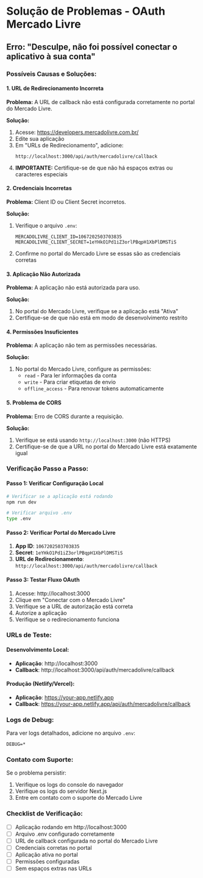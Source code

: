 # Solução de Problemas - OAuth Mercado Livre

## Erro: "Desculpe, não foi possível conectar o aplicativo à sua conta"

### Possíveis Causas e Soluções:

#### 1. **URL de Redirecionamento Incorreta**
**Problema:** A URL de callback não está configurada corretamente no portal do Mercado Livre.

**Solução:**
1. Acesse: https://developers.mercadolivre.com.br/
2. Edite sua aplicação
3. Em "URLs de Redirecionamento", adicione:
   ```
   http://localhost:3000/api/auth/mercadolivre/callback
   ```
4. **IMPORTANTE:** Certifique-se de que não há espaços extras ou caracteres especiais

#### 2. **Credenciais Incorretas**
**Problema:** Client ID ou Client Secret incorretos.

**Solução:**
1. Verifique o arquivo `.env`:
   ```env
   MERCADOLIVRE_CLIENT_ID=1067202503703835
   MERCADOLIVRE_CLIENT_SECRET=1eYHkO1Pd1iZ3orlPBqpH1XbPlDMSTiS
   ```
2. Confirme no portal do Mercado Livre se essas são as credenciais corretas

#### 3. **Aplicação Não Autorizada**
**Problema:** A aplicação não está autorizada para uso.

**Solução:**
1. No portal do Mercado Livre, verifique se a aplicação está "Ativa"
2. Certifique-se de que não está em modo de desenvolvimento restrito

#### 4. **Permissões Insuficientes**
**Problema:** A aplicação não tem as permissões necessárias.

**Solução:**
1. No portal do Mercado Livre, configure as permissões:
   - `read` - Para ler informações da conta
   - `write` - Para criar etiquetas de envio
   - `offline_access` - Para renovar tokens automaticamente

#### 5. **Problema de CORS**
**Problema:** Erro de CORS durante a requisição.

**Solução:**
1. Verifique se está usando `http://localhost:3000` (não HTTPS)
2. Certifique-se de que a URL no portal do Mercado Livre está exatamente igual

### Verificação Passo a Passo:

#### Passo 1: Verificar Configuração Local
```bash
# Verificar se a aplicação está rodando
npm run dev

# Verificar arquivo .env
type .env
```

#### Passo 2: Verificar Portal do Mercado Livre
1. **App ID**: `1067202503703835`
2. **Secret**: `1eYHkO1Pd1iZ3orlPBqpH1XbPlDMSTiS`
3. **URL de Redirecionamento**: `http://localhost:3000/api/auth/mercadolivre/callback`

#### Passo 3: Testar Fluxo OAuth
1. Acesse: http://localhost:3000
2. Clique em "Conectar com o Mercado Livre"
3. Verifique se a URL de autorização está correta
4. Autorize a aplicação
5. Verifique se o redirecionamento funciona

### URLs de Teste:

#### Desenvolvimento Local:
- **Aplicação**: http://localhost:3000
- **Callback**: http://localhost:3000/api/auth/mercadolivre/callback

#### Produção (Netlify/Vercel):
- **Aplicação**: https://your-app.netlify.app
- **Callback**: https://your-app.netlify.app/api/auth/mercadolivre/callback

### Logs de Debug:

Para ver logs detalhados, adicione no arquivo `.env`:
```env
DEBUG=*
```

### Contato com Suporte:

Se o problema persistir:
1. Verifique os logs do console do navegador
2. Verifique os logs do servidor Next.js
3. Entre em contato com o suporte do Mercado Livre

### Checklist de Verificação:

- [ ] Aplicação rodando em http://localhost:3000
- [ ] Arquivo .env configurado corretamente
- [ ] URL de callback configurada no portal do Mercado Livre
- [ ] Credenciais corretas no portal
- [ ] Aplicação ativa no portal
- [ ] Permissões configuradas
- [ ] Sem espaços extras nas URLs 